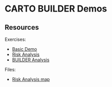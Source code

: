 CARTO BUILDER Demos
===================

## Resources

Exercises:

* [Basic Demo]()
* [Risk Analysis](exercises/railways.md)
* [BUILDER Analysis](https://docs.google.com/a/cartodb.com/document/d/1EmuckitxKQFw0vrmoMa0rGk5cCtAEZ_hUFSl0WF9QTQ/edit?usp=sharing)

Files:

* [Risk Analysis map](exercises/maps/railways-accidents.carto)
